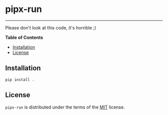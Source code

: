 # pipx-run
-----

Please don't look at this code, it's horrible ;)

**Table of Contents**

- [Installation](#installation)
- [License](#license)

## Installation

```console
pip install .
```

## License

`pipx-run` is distributed under the terms of the [MIT](https://spdx.org/licenses/MIT.html) license.
